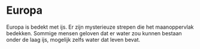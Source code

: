 # Europa

Europa is bedekt met ijs. Er zijn mysterieuze strepen die het maanoppervlak
bedekken. Sommige mensen geloven dat er water zou kunnen bestaan onder de laag
ijs, mogelijk zelfs water dat leven bevat.
